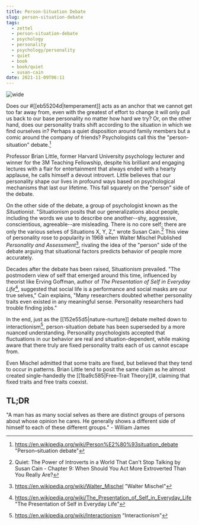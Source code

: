 ```yaml
---
title: Person-Situation Debate
slug: person-situation-debate
tags:
  - zettel
  - person-situation-debate
  - psychology
  - personality
  - psychology/personality
  - quiet
  - book
  - book/quiet
  - susan-cain
date: 2021-11-09T06:11
---
```



![wide](https://www.maxpixel.net/static/photo/1x/Debate-Exchange-Of-Ideas-Discussion-Entertainment-222787.jpg "image from Max Pixel (cc)")

Does our #[[eb55204d|temperament]] acts as an anchor that we cannot get too far
away from, even with the greatest of effort to change it will only pull us back
to our base personality no matter how hard we try? Or, on the other hand, does
our personality traits shift according to the situation in which we find
ourselves in? Perhaps a quiet disposition around family members but a comic
around the company of friends? Psychologists call this the "person-situation"
debate.[^1]

Professor Brian Little, former Harvard University psychology lecturer and winner
for the 3M Teaching Fellowship, despite his brilliant and engaging lectures with
a flair for entertainment that always ended with a hearty applause, he calls
himself a devout introvert. Little believes that our personality shape our lives
in profound ways based on psychological mechanisms that last our lifetime. This
fall squarely on the "person" side of the debate.

On the other side of the debate, a group of psychologist known as the
_Situationist_. "Situationism posits that our generalizations about people,
including the words we use to describe one another--shy, aggressive,
conscientious, agreeable--are misleading. There is no core self; there are only
the various selves of Situations X, Y, Z," wrote Susan Cain.[^2] This view of
personality rose to popularity in 1968 when Walter Mischel Published
_Personality and Assessment_[^3], rivaling the idea of the "person" side of the
debate arguing that situational factors predicts behavior of people more
accurately.

Decades after the debate has been raised, Situationism prevailed. "The
postmodern view of self that emerged around this time, influenced by theorist
like Erving Goffman, author of _The Presentation of Self in Everyday Life_[^4],
suggested that social life is a performance and social masks are our true
selves," Cain explains, "Many researchers doubted whether personality traits
even existed in any meaningful sense. Personality researchers had trouble
finding jobs."

In the end, just as the [[152e55d5|nature-nurture]] debate melted down to
interactionism[^5], person-situation debate has been superseded by a more
nuanced understanding. Personality psychologists accepted that fluctuations in
our behavior are real and situation-dependent, while making aware that there
truly are fixed personality traits each of us cannot escape from.

Even Mischel admitted that some traits are fixed, but believed that they tend to
occur in patterns. Brian Little tend to posit the same claim as he almost
created single-handedly the [[1ba9c585|Free-Trait Theory]]#, claiming that fixed
traits and free traits coexist.


<div class="tldr">
  <h2>TL;DR</h2>
  <p>
    "A man has as many social selves as there are distinct groups of persons
    about whose opinion he cares. He generally shows a different side of himself
    to each of these different groups."
    - William James
  </p>
</div>

[^1]: https://en.wikipedia.org/wiki/Person%E2%80%93situation_debate "Person–situation debate"
[^2]: Quiet: The Power of Introverts in a World That Can't Stop Talking by Susan Cain - Chapter 9: When Should You Act More Extroverted Than You Really Are?
[^3]: https://en.wikipedia.org/wiki/Walter_Mischel "Walter Mischel"
[^4]: https://en.wikipedia.org/wiki/The_Presentation_of_Self_in_Everyday_Life "The Presentation of Self in Everyday Life"
[^5]: https://en.wikipedia.org/wiki/Interactionism "Interactionism"
